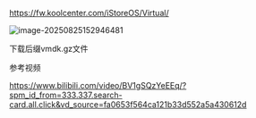 https://fw.koolcenter.com/iStoreOS/Virtual/

![image-20250825152946481](https://newbie-typora.oss-cn-shenzhen.aliyuncs.com/TyporaJPG/image-20250825152946481.png)

下载后缀vmdk.gz文件

参考视频

https://www.bilibili.com/video/BV1gSQzYeEEq/?spm_id_from=333.337.search-card.all.click&vd_source=fa0653f564ca121b33d552a5a430612d

